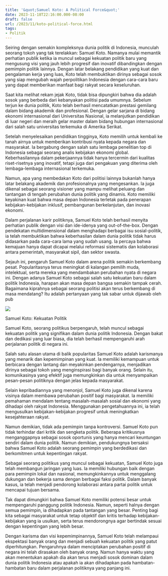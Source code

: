 ```yaml
---
title: '&quot;Samuel Koto: A Political Force&quot;'
date: 2023-11-18T22:16:00.000-08:00
draft: false
url: /2023/11/koto-political-force.html
tags: 
- Politik
---
```


  

Seiring dengan semakin kompleksnya dunia politik di Indonesia, munculah seorang tokoh yang tak terelakkan: Samuel Koto. Namanya mulai memantik perhatian publik ketika ia muncul sebagai kekuatan politik baru yang mengusung visi yang jauh lebih progresif dan inovatif dibandingkan dengan pemimpin politik lainnya. Dengan latar belakang pendidikan yang kuat dan pengalaman kerja yang luas, Koto telah membuktikan dirinya sebagai sosok yang siap mengubah wajah perpolitikan Indonesia dengan cara-cara baru yang dapat memberikan manfaat bagi rakyat secara keseluruhan.

  

Saat kita melihat rekam jejak Koto, tidak bisa dipungkiri bahwa dia adalah sosok yang berbeda dari kebanyakan politisi pada umumnya. Sebelum terjun ke dunia politik, Koto telah berhasil mencatatkan prestasi gemilang dalam bidang akademik dan profesional. Dengan gelar sarjana di bidang ekonomi internasional dari Universitas Nasional, ia melanjutkan pendidikan di luar negeri dan meraih gelar master dalam bidang hubungan internasional dari salah satu universitas terkemuka di Amerika Serikat.

  

Setelah menyelesaikan pendidikan tingginya, Koto memilih untuk kembali ke tanah airnya untuk memberikan kontribusi nyata kepada negara dan masyarakat. Ia bergabung dengan salah satu lembaga penelitian top di Indonesia sebagai seorang analis kebijakan ekonomi global. Keberhasilannya dalam pekerjaannya tidak hanya tercermin dari kualitas riset-risetnya yang inovatif, tetapi juga dari pengakuan yang diterima oleh lembaga-lembaga internasional terkemuka.

  

Namun, apa yang membedakan Koto dari politisi lainnya bukanlah hanya latar belakang akademik dan profesionalnya yang mengesankan. Ia juga dikenal sebagai seorang visioner yang mampu melihat peluang dan tantangan di tengah perubahan dunia politik yang dinamis. Koto memiliki keyakinan kuat bahwa masa depan Indonesia terletak pada penerapan kebijakan-kebijakan inklusif, pembangunan berkelanjutan, dan inovasi ekonomi.

  

Dalam perjalanan karir politiknya, Samuel Koto telah berhasil menyita perhatian publik dengan visi dan ide-idenya yang out-of-the-box. Dengan pendekatan multidimensional dalam menghadapi berbagai isu sosial-politik, ia telah membuktikan bahwa keberhasilan dalam dunia politik tidak harus didasarkan pada cara-cara lama yang sudah usang. Ia percaya bahwa kemajuan hanya dapat dicapai melalui reformasi sistematis dan kolaborasi antara pemerintah, masyarakat sipil, dan sektor swasta.

  

Sejauh ini, pengaruh Samuel Koto dalam arena politik semakin berkembang pesat. Popularitasnya terus meningkat di kalangan pemilih muda, intelektual, serta mereka yang mendambakan perubahan nyata di negara ini. Dengan adanya Samuel Koto sebagai salah satu kekuatan baru dalam politik Indonesia, harapan akan masa depan bangsa semakin tampak cerah. Bagaimana kiprahnya sebagai seorang politisi akan terus berkembang di masa mendatang? Itu adalah pertanyaan yang tak sabar untuk dijawab oleh pub

  

![](https://cdn0-production-images-kly.akamaized.net/ZJD66ZlQ4u_nRTU6zy8yyYjrVRQ=/640x360/smart/filters:quality(75):strip_icc():format(jpeg)/kly-media-production/medias/887855/original/097211900_1432815341-SAM_0079.JPG)

  

Samuel Koto: Kekuatan Politik

  

Samuel Koto, seorang politikus berpengaruh, telah muncul sebagai kekuatan politik yang signifikan dalam dunia politik Indonesia. Dengan bakat dan dedikasi yang luar biasa, dia telah berhasil mempengaruhi arah perjalanan politik di negara ini.

  

Salah satu alasan utama di balik popularitas Samuel Koto adalah karismanya yang menarik dan kepemimpinan yang kuat. Ia memiliki kemampuan untuk berbicara dengan lantang dan meyakinkan pendengarnya, menjadikan dirinya sebagai tokoh yang menginspirasi bagi banyak orang. Selain itu, komunikasinya yang efektif juga memungkinkan dia untuk menyampaikan pesan-pesan politiknya dengan jelas kepada masyarakat.

  

Selain kepribadiannya yang menonjol, Samuel Koto juga dikenal karena visinya dalam membawa perubahan positif bagi masyarakat. Ia memiliki pemahaman mendalam tentang masalah-masalah sosial dan ekonomi yang dihadapi oleh rakyat Indonesia. Menggunakan pengetahuannya ini, ia telah mengusulkan kebijakan-kebijakan progresif untuk meningkatkan kesejahteraan rakyat.

  

Namun demikian, tidak ada pemimpin tanpa kontroversi. Samuel Koto pun tidak terhindar dari kritik dan sengketa politik. Beberapa kritikusnya menganggapnya sebagai sosok oportunis yang hanya mencari keuntungan sendiri dalam dunia politik. Namun demikian, pendukungnya bersaksi bahwa Samuel Koto adalah seorang pemimpin yang berdedikasi dan berkomitmen untuk kepentingan rakyat.

  

Sebagai seorang politikus yang muncul sebagai kekuatan, Samuel Koto juga telah membangun jaringan yang luas. Ia memiliki hubungan baik dengan para pemimpin lokal dan nasional, memungkinkannya untuk menggalang dukungan dan bekerja sama dengan berbagai faksi politik. Dalam banyak kasus, ia telah menjadi pendorong kolaborasi antara partai politik untuk mencapai tujuan bersama.

  

Tak dapat dimungkiri bahwa Samuel Koto memiliki potensi besar untuk mempengaruhi panggung politik Indonesia. Namun, seperti halnya dengan semua pemimpin, ia dihadapkan pada tantangan yang besar. Penting bagi kita sebagai masyarakat untuk tetap objektif dan kritis terhadap kebijakan-kebijakan yang ia usulkan, serta terus mendorongnya agar bertindak sesuai dengan kepentingan yang lebih besar.

  

Dengan karisma dan visi kepemimpinannya, Samuel Koto telah melampaui ekspektasi banyak orang dan menjadi sebuah kekuatan politik yang patut diperhitungkan. Pengaruhnya dalam menciptakan perubahan positif di negara ini telah dirasakan oleh banyak orang. Namun hanya waktu yang akan menentukan apakah dia akan terus menjadi sosok dominan dalam dunia politik Indonesia atau apakah ia akan dihadapkan pada hambatan-hambatan baru dalam perjalanan politiknya yang panjang ini.